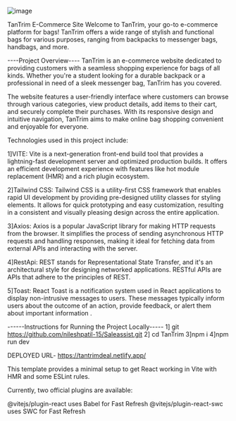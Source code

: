 ![image](https://github.com/nileshpatil-15/Saleassist/assets/113256649/e4b367e8-173e-409e-9868-9c1465ff0118)



TanTrim E-Commerce Site Welcome to TanTrim, your go-to e-commerce platform for bags! TanTrim offers a wide range of stylish and functional bags for various purposes, ranging from backpacks to messenger bags, handbags, and more.

----Project Overview---- TanTrim is an e-commerce website dedicated to providing customers with a seamless shopping experience for bags of all kinds. Whether you're a student looking for a durable backpack or a professional in need of a sleek messenger bag, TanTrim has you covered.

The website features a user-friendly interface where customers can browse through various categories, view product details, add items to their cart, and securely complete their purchases. With its responsive design and intuitive navigation, TanTrim aims to make online bag shopping convenient and enjoyable for everyone.

Technologies used in this project include:

1]VITE:
     Vite is a next-generation front-end build tool that provides a lightning-fast development server and optimized production builds. It offers an efficient development experience with features like hot module replacement (HMR) and a rich plugin ecosystem.

2]Tailwind CSS: 
             Tailwind CSS is a utility-first CSS framework that enables rapid UI development by providing pre-designed utility classes for styling elements. It allows for quick prototyping and easy customization, resulting in a consistent and visually pleasing design across the entire application.

3]Axios:
      Axios is a popular JavaScript library for making HTTP requests from the browser. It simplifies the process of sending asynchronous HTTP requests and handling responses, making it ideal for fetching data from external APIs and interacting with the server.
      
4]RestApi:
         REST stands for Representational State Transfer, and it's an architectural style for designing networked applications. RESTful APIs are APIs that adhere to the principles of REST.

5]Toast:
      React Toast is a notification system used in React applications to display non-intrusive messages to users. These messages typically inform users about the outcome of an action, provide feedback, or alert them about important information .

------Instructions for Running the Project Locally----- 
1] git https://github.com/nileshpatil-15/Saleassist.git
2] cd TanTrim
3]npm i
4]npm run dev 



DEPLOYED URL- https://tantrimdeal.netlify.app/

This template provides a minimal setup to get React working in Vite with HMR and some ESLint rules.

Currently, two official plugins are available:

@vitejs/plugin-react uses Babel for Fast Refresh 
@vitejs/plugin-react-swc uses SWC for Fast Refresh
